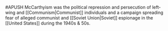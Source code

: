 #APUSH 
McCarthyism was the political repression and persecution of left-wing and [[Communism|Communist]] individuals and a campaign spreading fear of alleged communist and [[Soviet Union|Soviet]] espionage in the [[United States]] during the 1940s & 50s.